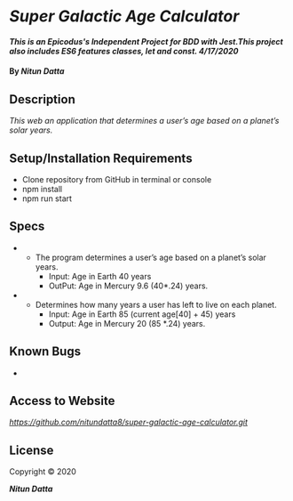 # _Super Galactic Age Calculator_

#### _This is an Epicodus's Independent Project for BDD with Jest.This project also includes ES6 features classes, let and const. 4/17/2020_

#### By _**Nitun Datta**_

## Description

_This web an application that determines a user’s age based on a planet’s solar years._

## Setup/Installation Requirements

* Clone repository from GitHub in terminal or console
* npm install
* npm run start


## Specs

* - The program determines a user’s age based on a planet’s solar years.
    * Input: Age in Earth 40 years
    * OutPut: Age in Mercury 9.6 (40*.24) years. 
* - Determines how many years a user has left to live on each planet.
    * Input:  Age in Earth 85 (current age[40] + 45) years 
    * Output: Age in Mercury 20 (85 *.24) years. 
    

## Known Bugs
- 


## Access to Website

_https://github.com/nitundatta8/super-galactic-age-calculator.git_

## License

Copyright © 2020

**_Nitun Datta_**
